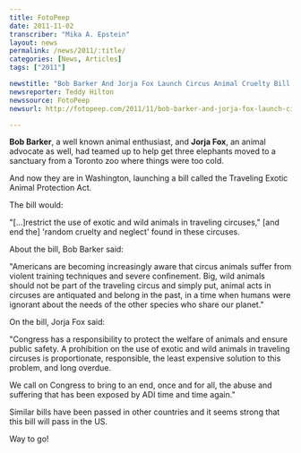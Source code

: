 ```yaml
---
title: FotoPeep
date: 2011-11-02
transcriber: "Mika A. Epstein"
layout: news
permalink: /news/2011/:title/
categories: [News, Articles]
tags: ["2011"]

newstitle: "Bob Barker And Jorja Fox Launch Circus Animal Cruelty Bill  "
newsreporter: Teddy Hilton
newssource: FotoPeep
newsurl: http://fotopeep.com/2011/11/bob-barker-and-jorja-fox-launch-circus-animal-cruelty-bill/

---
```


**Bob Barker**, a well known animal enthusiast, and **Jorja Fox**, an animal advocate as well, had teamed up to help get three elephants moved to a sanctuary from a Toronto zoo where things were too cold.

And now they are in Washington, launching a bill called the Traveling Exotic Animal Protection Act.

The bill would:

"[...]restrict the use of exotic and wild animals in traveling circuses," [and end the] 'random cruelty and neglect' found in these circuses.

About the bill, Bob Barker said:

"Americans are becoming increasingly aware that circus animals suffer from violent training techniques and severe confinement.
Big, wild animals should not be part of the traveling circus and simply put, animal acts in circuses are antiquated and belong in the past, in a time when humans were ignorant about the needs of the other species who share our planet."

On the bill, Jorja Fox said:

"Congress has a responsibility to protect the welfare of animals and ensure public safety. A prohibition on the use of exotic and wild animals in traveling circuses is proportionate, responsible, the least expensive solution to this problem, and long overdue.

We call on Congress to bring to an end, once and for all, the abuse and suffering that has been exposed by ADI time and time again."

Similar bills have been passed in other countries and it seems strong that this bill will pass in the US.

Way to go!
